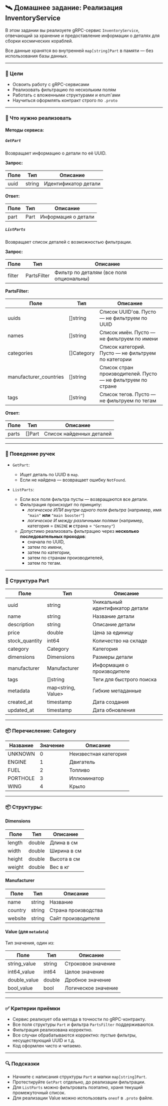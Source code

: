 ## 🛰 Домашнее задание: Реализация InventoryService

В этом задании вы реализуете gRPC-сервис `InventoryService`, отвечающий за хранение и предоставление информации о деталях для сборки космических кораблей.

Все данные хранятся во внутренней `map[string]Part` в памяти — без использования базы данных.

---

### 📌 Цели

- Освоить работу с gRPC-сервисами
- Реализовать фильтрацию по нескольким полям
- Работать с вложенными структурами и enum'ами
- Научиться оформлять контракт строго по `.proto`

---

### 📁 Что нужно реализовать

#### Методы сервиса:

##### `GetPart`

Возвращает информацию о детали по её UUID.

**Запрос:**

| Поле      | Тип    | Описание              |
|-----------|--------|------------------------|
| uuid      | string | Идентификатор детали  |

**Ответ:**

| Поле | Тип  | Описание           |
|------|------|--------------------|
| part | Part | Информация о детали |

##### `ListParts`

Возвращает список деталей с возможностью фильтрации.

**Запрос:**

| Поле   | Тип        | Описание                               |
|--------|------------|-----------------------------------------|
| filter | PartsFilter | Фильтр по деталям (все поля опциональны) |

**PartsFilter:**

| Поле                   | Тип             | Описание                                                                |
|------------------------|------------------|-------------------------------------------------------------------------|
| uuids                  | []string         | Список UUID'ов. Пусто — не фильтруем по UUID                            |
| names                  | []string         | Список имён. Пусто — не фильтруем по имени                              |
| categories             | []Category       | Список категорий. Пусто — не фильтруем по категории                     |
| manufacturer_countries | []string         | Список стран производителей. Пусто — не фильтруем по стране             |
| tags                   | []string         | Список тегов. Пусто — не фильтруем по тегам                             |

**Ответ:**

| Поле  | Тип     | Описание                  |
|-------|---------|----------------------------|
| parts | []Part  | Список найденных деталей   |

---

### 🧠 Поведение ручек

- `GetPart`:
    - Ищет деталь по UUID в `map`.
    - Если не найдена — возвращает ошибку `NotFound`.

- `ListParts`:
    - Если все поля фильтра пусты — возвращаются все детали.
    - Фильтрация происходит по принципу:
        - *логическое ИЛИ внутри одного поля фильтра* (например, имя `"main"` **или** `"main booster"`)
        - *логическое И между различными полями* (например, категория = `ENGINE` **и** страна = `"Germany"`)
    - Допустимо реализовать фильтрацию через **несколько последовательных проходов**:
        - сначала по UUID,
        - затем по имени,
        - затем по категории,
        - затем по странам производителей,
        - затем по тегам.

---

### 🧱 Структура Part

| Поле           | Тип        | Описание                             |
|----------------|------------|--------------------------------------|
| uuid           | string     | Уникальный идентификатор детали      |
| name           | string     | Название детали                      |
| description    | string     | Описание детали                      |
| price          | double     | Цена за единицу                      |
| stock_quantity | int64      | Количество на складе                 |
| category       | Category   | Категория                            |
| dimensions     | Dimensions | Размеры детали                       |
| manufacturer   | Manufacturer | Информация о производителе         |
| tags           | []string   | Теги для быстрого поиска            |
| metadata       | map<string, Value> | Гибкие метаданные                |
| created_at     | timestamp  | Дата создания                        |
| updated_at     | timestamp  | Дата обновления                      |

---

### 📦 Перечисление: Category

| Название   | Значение | Описание              |
|------------|----------|-----------------------|
| UNKNOWN    | 0        | Неизвестная категория |
| ENGINE     | 1        | Двигатель             |
| FUEL       | 2        | Топливо               |
| PORTHOLE   | 3        | Иллюминатор           |
| WING       | 4        | Крыло                 |

---

### 📦 Структуры:

#### Dimensions

| Поле   | Тип    | Описание     |
|--------|--------|--------------|
| length | double | Длина в см   |
| width  | double | Ширина в см  |
| height | double | Высота в см  |
| weight | double | Вес в кг     |

#### Manufacturer

| Поле    | Тип    | Описание             |
|---------|--------|----------------------|
| name    | string | Название             |
| country | string | Страна производства  |
| website | string | Сайт производителя   |

#### Value (для `metadata`)

Тип значения, один из:

| Поле          | Тип    | Описание               |
|---------------|--------|------------------------|
| string_value  | string | Строковое значение     |
| int64_value   | int64  | Целое значение         |
| double_value  | double | Дробное значение       |
| bool_value    | bool   | Логическое значение    |

---

### ✅ Критерии приёмки

- Сервис реализует оба метода в точности по gRPC-контракту.
- Все поля структуры `Part` и фильтра `PartsFilter` поддерживаются.
- Фильтрация реализована корректно.
- Все случаи обрабатываются корректно: пустые фильтры, несуществующий UUID и т.д.
- Код оформлен чисто и читаемо.

---

### 🔍 Подсказки

- Начните с написания структуры `Part` и мапки `map[string]Part`.
- Протестируйте `GetPart` отдельно, до реализации фильтрации.
- Для `ListParts` можно фильтровать поэтапно, храня текущий промежуточный список.
- Для реализации Value можно использовать `oneof` в `.proto` файле.
